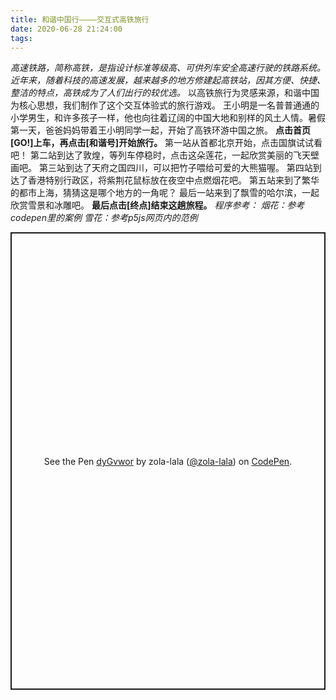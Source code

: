 ```yaml
---
title: 和谐中国行————交互式高铁旅行
date: 2020-06-28 21:24:00
tags:
---
```

*高速铁路，简称高铁，是指设计标准等级高、可供列车安全高速行驶的铁路系统。近年来，随着科技的高速发展，越来越多的地方修建起高铁站，因其方便、快捷、整洁的特点，高铁成为了人们出行的较优选。*
以高铁旅行为灵感来源，和谐中国为核心思想，我们制作了这个交互体验式的旅行游戏。
王小明是一名普普通通的小学男生，和许多孩子一样，他也向往着辽阔的中国大地和别样的风土人情。暑假第一天，爸爸妈妈带着王小明同学一起，开始了高铁环游中国之旅。
**点击首页[GO!]上车，再点击[和谐号]开始旅行。**
第一站从首都北京开始，点击国旗试试看吧！
第二站到达了敦煌，等列车停稳时，点击这朵莲花，一起欣赏美丽的飞天壁画吧。
第三站到达了天府之国四川，可以把竹子喂给可爱的大熊猫喔。
第四站到达了香港特别行政区，将紫荆花鼠标放在夜空中点燃烟花吧。
第五站来到了繁华的都市上海，猜猜这是哪个地方的一角呢？
最后一站来到了飘雪的哈尔滨，一起欣赏雪景和冰雕吧。
**最后点击[终点]结束这趟旅程。**
*程序参考：*
*烟花：参考codepen里的案例  雪花：参考p5js网页内的范例*

<p class="codepen" data-height="732" data-theme-id="light" data-default-tab="result" data-user="zola-lala" data-slug-hash="dyGvwor" style="height: 732px; box-sizing: border-box; display: flex; align-items: center; justify-content: center; border: 2px solid; margin: 1em 0; padding: 1em;" data-pen-title="dyGvwor">
  <span>See the Pen <a href="https://codepen.io/zola-lala/pen/dyGvwor">
  dyGvwor</a> by zola-lala (<a href="https://codepen.io/zola-lala">@zola-lala</a>)
  on <a href="https://codepen.io">CodePen</a>.</span>
</p>
<script async="" src="https://static.codepen.io/assets/embed/ei.js"></script>